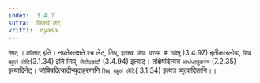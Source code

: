 ```yaml
---
index:  3.4.7
sutra:  लिङर्थे लेट्
vritti:  nyasa
---
```


`नेषत्` । `तक्षिषत्` इति। नयतेस्तक्षते श्च लेट्, तिप्, `इतश्च लोपः परस्म #ैपदेषु` )3.4.97) इतीकारलोपः, `सिब् बहुलं लेटि`(3.1.34) इति सिप्, `लेटोऽडाटौ` (3.4.94) इत्याट्। तक्षिषदित्यत्र `आर्धधातुकस्य` (7.2.35) इत्यादिनेट्। जोषिषदित्यादीन्युदाहरणानि `सिब् बहुलं लेटि`( 3.1.34) इत्यत्र व्युत्पादितानि।।


